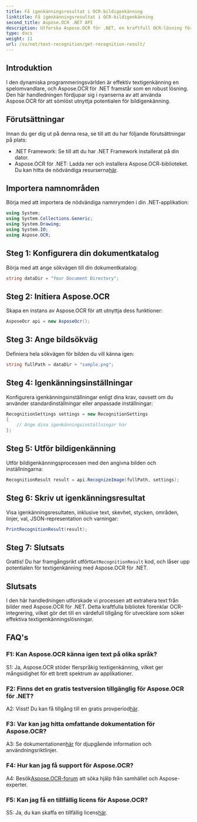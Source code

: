 ```yaml
---
title: Få igenkänningsresultat i OCR-bildigenkänning
linktitle: Få igenkänningsresultat i OCR-bildigenkänning
second_title: Aspose.OCR .NET API
description: Utforska Aspose.OCR för .NET, en kraftfull OCR-lösning för sömlös textigenkänning i bilder.
type: docs
weight: 11
url: /sv/net/text-recognition/get-recognition-result/
---
```

## Introduktion

I den dynamiska programmeringsvärlden är effektiv textigenkänning en spelomvandlare, och Aspose.OCR för .NET framstår som en robust lösning. Den här handledningen fördjupar sig i nyanserna av att använda Aspose.OCR för att sömlöst utnyttja potentialen för bildigenkänning.

## Förutsättningar

Innan du ger dig ut på denna resa, se till att du har följande förutsättningar på plats:

- .NET Framework: Se till att du har .NET Framework installerat på din dator.
-  Aspose.OCR för .NET: Ladda ner och installera Aspose.OCR-biblioteket. Du kan hitta de nödvändiga resurserna[här](https://releases.aspose.com/ocr/net/).

## Importera namnområden

Börja med att importera de nödvändiga namnrymden i din .NET-applikation:

```csharp
using System;
using System.Collections.Generic;
using System.Drawing;
using System.IO;
using Aspose.OCR;
```

## Steg 1: Konfigurera din dokumentkatalog

Börja med att ange sökvägen till din dokumentkatalog:

```csharp
string dataDir = "Your Document Directory";
```

## Steg 2: Initiera Aspose.OCR

Skapa en instans av Aspose.OCR för att utnyttja dess funktioner:

```csharp
AsposeOcr api = new AsposeOcr();
```

## Steg 3: Ange bildsökväg

Definiera hela sökvägen för bilden du vill känna igen:

```csharp
string fullPath = dataDir + "sample.png";
```

## Steg 4: Igenkänningsinställningar

Konfigurera igenkänningsinställningar enligt dina krav, oavsett om du använder standardinställningar eller anpassade inställningar:

```csharp
RecognitionSettings settings = new RecognitionSettings
{
    // Ange dina igenkänningsinställningar här
};
```

## Steg 5: Utför bildigenkänning

Utför bildigenkänningsprocessen med den angivna bilden och inställningarna:

```csharp
RecognitionResult result = api.RecognizeImage(fullPath, settings);
```

## Steg 6: Skriv ut igenkänningsresultat

Visa igenkänningsresultaten, inklusive text, skevhet, stycken, områden, linjer, val, JSON-representation och varningar:

```csharp
PrintRecognitionResult(result);
```

## Steg 7: Slutsats

 Grattis! Du har framgångsrikt utfört`GetRecognitionResult` kod, och låser upp potentialen för textigenkänning med Aspose.OCR för .NET.

## Slutsats

I den här handledningen utforskade vi processen att extrahera text från bilder med Aspose.OCR för .NET. Detta kraftfulla bibliotek förenklar OCR-integrering, vilket gör det till en värdefull tillgång för utvecklare som söker effektiva textigenkänningslösningar.

## FAQ's

### F1: Kan Aspose.OCR känna igen text på olika språk?

S1: Ja, Aspose.OCR stöder flerspråkig textigenkänning, vilket ger mångsidighet för ett brett spektrum av applikationer.

### F2: Finns det en gratis testversion tillgänglig för Aspose.OCR för .NET?

 A2: Visst! Du kan få tillgång till en gratis provperiod[här](https://releases.aspose.com/).

### F3: Var kan jag hitta omfattande dokumentation för Aspose.OCR?

 A3: Se dokumentationen[här](https://reference.aspose.com/ocr/net/) för djupgående information och användningsriktlinjer.

### F4: Hur kan jag få support för Aspose.OCR?

 A4: Besök[Aspose.OCR-forum](https://forum.aspose.com/c/ocr/16) att söka hjälp från samhället och Aspose-experter.

### F5: Kan jag få en tillfällig licens för Aspose.OCR?

S5: Ja, du kan skaffa en tillfällig licens[här](https://purchase.aspose.com/temporary-license/).